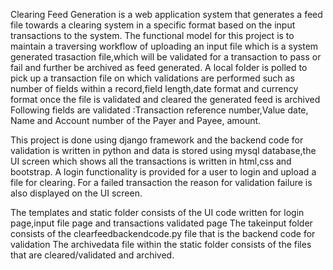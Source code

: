 Clearing Feed Generation is a web application system that generates a feed file towards a clearing system in a specific format based on the input transactions to the system.
The functional model for this project is to maintain a traversing workflow of uploading an input file which is a system generated trasaction file,which will be validated 
for a transaction to pass or fail and further be archived as feed generated.
A local folder is polled to pick up a transaction file on which validations are performed such as number of fields within a record,field length,date format and currency format
once the file is validated and cleared the generated feed is archived
Following fields are validated :Transaction reference number,Value date, Name and Account number of the Payer and Payee, amount.

This project is done using django framework and the backend code for validation is written in python and data is stored using mysql database,the UI screen which shows all the transactions is written in html,css and bootstrap.
A login functionality is provided for a user to login and upload a file for clearing.
For a failed transaction the reason for validation failure is also displayed on the UI screen.

The templates and static folder consists of the UI code written for login page,input file page and transactions validated page
The takeinput folder consists of the clearfeedbackendcode.py file that is the backend code for validation
The archivedata file within the static folder consists of the files that are cleared/validated and archived.


